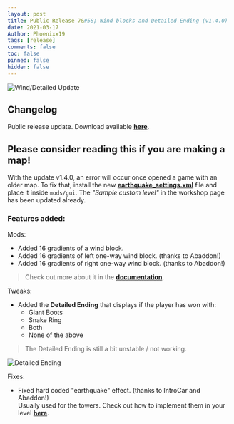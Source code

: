```yaml
---
layout: post
title: Public Release 7&#58; Wind blocks and Detailed Ending (v1.4.0)
date: 2021-03-17
Author: Phoenixx19
tags: [release]
comments: false
toc: false
pinned: false
hidden: false
---
```


![Wind/Detailed Update](https://github.com/Phoenixx19/JumpKingPlus/raw/master/docs/images/Banner140.png)

## Changelog

Public release update.
Download available [**here**](https://github.com/Phoenixx19/JumpKingPlus/releases/tag/v1.4.0). <!-- more -->

## Please consider reading this if you are making a map!
With the update v1.4.0, an error will occur once opened a game with an older map.
To fix that, install the new [**earthquake_settings.xml**](https://raw.githubusercontent.com/Phoenixx19/JumpKingPlus/master/docs/workshop/files/earthquake_settings.xml) file and place it inside `mods/gui`. The *"Sample custom level"* in the workshop page has been updated already.

### Features added:
Mods:
- Added 16 gradients of a wind block.
- Added 16 gradients of left one-way wind block. (thanks to Abaddon!)
- Added 16 gradients of right one-way wind block. (thanks to Abaddon!)

>Check out more about it in the [**documentation**](https://phoenixx19.github.io/JumpKingPlus/workshop/documentation/#hitbox-file).

Tweaks:
- Added the __Detailed Ending__ that displays if the player has won with:
  - Giant Boots
  - Snake Ring
  - Both
  - None of the above 

>The Detailed Ending is still a bit unstable / not working.

![Detailed Ending](https://github.com/Phoenixx19/JumpKingPlus/raw/master/docs/images/DetailedEnding.jpg)

Fixes:
- Fixed hard coded "earthquake" effect. (thanks to IntroCar and Abaddon!) <br>Usually used for the towers. Check out how to implement them in your level [**here**](https://phoenixx19.github.io/JumpKingPlus/workshop/documentation/#earthquake-effect).
